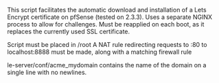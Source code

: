 This script facilitates the automatic download and installation of a Lets Encrypt certificate on pfSense (tested on 2.3.3).
Uses a separate NGINX process to allow for challenges. Must be reapplied on each boot, as it replaces the currently used SSL certificate.

Script must be placed in /root
A NAT rule redirecting requests to <wan address>:80 to localhost:8888 must be made, along with a matching firewall rule

le-server/conf/acme_mydomain contains the name of the domain on a single line with no newlines.
